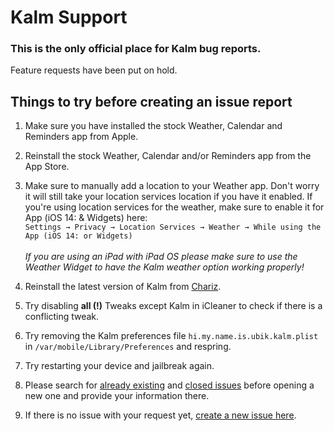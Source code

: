 Kalm Support
===

### This is the only official place for Kalm bug reports.
Feature requests have been put on hold.

## Things to try before creating an issue report

1. Make sure you have installed the stock Weather, Calendar and Reminders app from Apple.

2. Reinstall the stock Weather, Calendar and/or Reminders app from the App Store.

4. Make sure to manually add a location to your Weather app. Don't worry it will still take your location services location if you have it enabled. If you're using location services for the weather, make sure to enable it for App (iOS 14: & Widgets) here:<br /> ```Settings → Privacy → Location Services → Weather → While using the App (iOS 14: or Widgets)``` <br /><br />*If you are using an iPad with iPad OS please make sure to use the Weather Widget to have the Kalm weather option working properly!* 

3. Reinstall the latest version of Kalm from [Chariz](https://chariz.com/buy/kalm).

5. Try disabling **all (!)** Tweaks except Kalm in iCleaner to check if there is a conflicting tweak.

6. Try removing the Kalm preferences file ```hi.my.name.is.ubik.kalm.plist``` in ```/var/mobile/Library/Preferences``` and respring.

7. Try restarting your device and jailbreak again.

8. Please search for [already existing](https://github.com/himynameisubik/Kalm-support/issues) and [closed issues](https://github.com/himynameisubik/Kalm-support/issues?q=is%3Aissue+is%3Aclosed) before opening a new one and provide your information there.

9. If there is no issue with your request yet, [create a new issue here](https://github.com/himynameisubik/Kalm-support/issues/new/choose).
